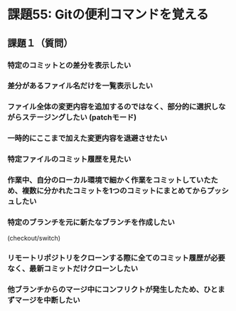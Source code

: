 # 課題55: Gitの便利コマンドを覚える

## 課題１（質問）

### 特定のコミットとの差分を表示したい


### 差分があるファイル名だけを一覧表示したい


### ファイル全体の変更内容を追加するのではなく、部分的に選択しながらステージングしたい (patchモード)


### 一時的にここまで加えた変更内容を退避させたい


### 特定ファイルのコミット履歴を見たい


### 作業中、自分のローカル環境で細かく作業をコミットしていたため、複数に分かれたコミットを1つのコミットにまとめてからプッシュしたい

### 特定のブランチを元に新たなブランチを作成したい

(checkout/switch)

### リモートリポジトリをクローンする際に全てのコミット履歴が必要なく、最新コミットだけクローンしたい


### 他ブランチからのマージ中にコンフリクトが発生したため、ひとまずマージを中断したい
